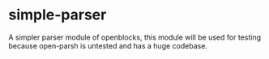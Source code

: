 # simple-parser
A simpler parser module of openblocks, this module will be used for testing because open-parsh is untested and has a huge codebase.
